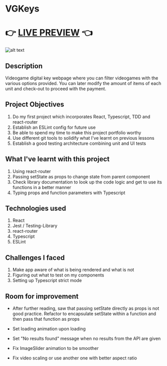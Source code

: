 # VGKeys

# 👉 [LIVE PREVIEW](https://vikms95.github.io/react-shop-cart/) 👈

![alt text](/src/assets/VGKeys-showcase.gif "gif of shop cart demo")

## Description
Videogame digital key webpage where you can filter videogames with the various options provided. You can later modify the amount of items of each unit and check-out to proceed with the payment. 

## Project Objectives

1. Do my first project which incorporates React, Typescript, TDD and react-router
2. Establish an ESLint config for future use
3. Be able to spend my time to make this project portfolio worthy
4. Use different git tools to solidify what I've learnt on previous lessons
5. Establish a good testing architecture combining unit and UI tests

## What I've learnt with this project

1. Using react-router
2. Passing setState as props to change state from parent component
3. Check library documentation to look up the code logic and get to use its functions in a better manner
4. Typing props and function parameters with Typescript

## Technologies used

1. React
2. Jest / Testing-Library
3. react-router
4. Typescript
5. ESLint

## Challenges I faced 

1. Make app aware of what is being rendered and what is not
2. Figuring out what to test on my components
3. Setting up Typescript strict mode

## Room for improvement

- After further reading, saw that passing setState directly as props
  is not good practice. Refactor to encapsulate setState within a function and then pass that function as props

- Set loading animation upon loading

- Set "No results found" message when no results from the API are given

- Fix ImageSlider animation to be smoother

- Fix video scaling or use another one with better aspect ratio
